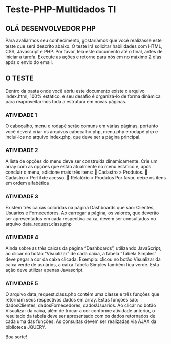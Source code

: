 # Teste-PHP-Multidados TI

## OLÁ DESENVOLVEDOR PHP
Para avaliarmos seu conhecimento, gostaríamos que você realizasse este teste
que será descrito abaixo.
O teste irá solicitar habilidades com HTML, CSS, Javascript e PHP.
Por favor, leia este documento até o final, antes de iniciar a tarefa.
Execute as ações e retorne para nós em no máximo 2 dias após o envio do email.

## O TESTE
Dentro da pasta onde você abriu este documento existe o arquivo index.html,
100% estático, e seu desafio é organizá-lo de forma dinâmica para
reaproveitarmos toda a estrutura em novas páginas.

### ATIVIDADE 1
O cabeçalho, menu e rodapé serão comuns em várias páginas, portanto você
deverá criar os arquivos cabeçalho.php, menu.php e rodapé.php e incluí-los
no arquivo index.php, que deve ser a página principal.

### ATIVIDADE 2
A lista de opções do menu deve ser construída dinamicamente.
Crie um array com as opções que estão atualmente no menu estático e, após
concluir o menu, adicione mais três itens:
 Cadastro > Produtos.
 Cadastro > Perfil de acesso.
 Relatório > Produtos
Por favor, deixe os itens em ordem alfabética

### ATIVIDADE 3
Existem três caixas coloridas na página Dashboards que são: Clientes,
Usuários e Fornecedores.
Ao carregar a página, os valores, que deverão ser apresentados em cada
respectiva caixa, devem ser consultados no arquivo data_request.class.php

### ATIVIDADE 4
Ainda sobre as três caixas da página “Dashboards”, utilizando JavaScript, ao
clicar no botão “Visualizar” de cada caixa, a tabela “Tabela Simples” deve
pegar a cor da caixa clicada.
Exemplo: clicou no botão Visualizar da caixa verde de usuários, a caixa Tabela
Simples também fica verde.
Esta ação deve utilizar apenas Javascript.

### ATIVIDADE 5
O arquivo data_request.class.php contém uma classe e três funções que
retornam seus respectivos dados em array.
Estas funções são: dadosClientes, dadosFornecedores, dadosUsuarios.
Ao clicar no botão Visualizar da caixa, além de trocar a cor conforme atividade
anterior, o resultado da tabela deve ser apresentado com os dados retornados
de cada uma das funções.
As consultas devem ser realizadas via AJAX da biblioteca JQUERY.

Boa sorte!
